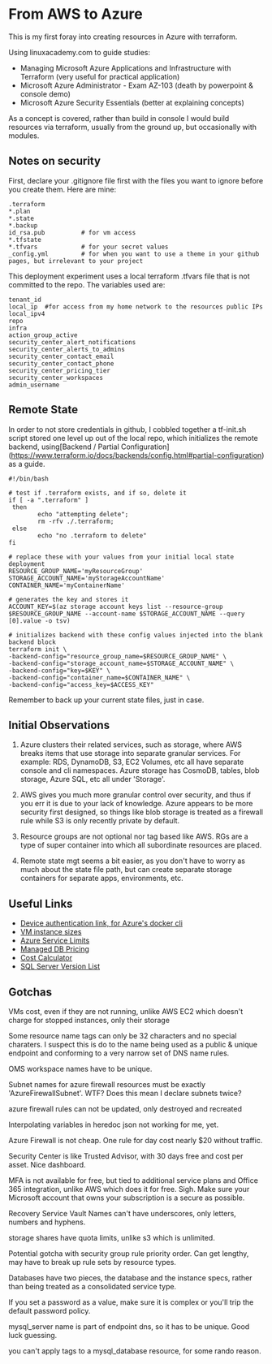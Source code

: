 # From AWS to Azure

This is my first foray into creating resources in Azure with terraform.

Using linuxacademy.com to guide studies:
- Managing Microsoft Azure Applications and Infrastructure with Terraform (very useful for practical application)
- Microsoft Azure Administrator - Exam AZ-103 (death by powerpoint & console demo)
- Microsoft Azure Security Essentials (better at explaining concepts)

As a concept is covered, rather than build in console I would build resources via terraform, usually from the ground up, but occasionally with modules.

## Notes on security
First, declare your .gitignore file first with the files you want to ignore before you create them. Here are mine:
```
.terraform
*.plan
*.state
*.backup
id_rsa.pub          # for vm access
*.tfstate
*.tfvars            # for your secret values
_config.yml         # for when you want to use a theme in your github pages, but irrelevant to your project
```
This deployment experiment uses a local terraform .tfvars file that is not committed to the repo.
The variables used are:
 ```
tenant_id
local_ip  #for access from my home network to the resources public IPs
local_ipv4                          
repo                                
infra                               
action_group_active
security_center_alert_notifications 
security_center_alerts_to_admins
security_center_contact_email
security_center_contact_phone
security_center_pricing_tier
security_center_workspaces
admin_username 
```
## Remote State
In order to not store credentials in github, I cobbled together a tf-init.sh script stored one level up out of the local repo, which initializes the remote backend, using[Backend / Partial Configuration] (https://www.terraform.io/docs/backends/config.html#partial-configuration) as a guide.
```
#!/bin/bash

# test if .terraform exists, and if so, delete it
if [ -a ".terraform" ]
 then
        echo "attempting delete";
        rm -rfv ./.terraform;
 else
        echo "no .terraform to delete"
fi

# replace these with your values from your initial local state deployment
RESOURCE_GROUP_NAME='myResourceGroup' 
STORAGE_ACCOUNT_NAME='myStorageAccountName'
CONTAINER_NAME='myContainerName'

# generates the key and stores it
ACCOUNT_KEY=$(az storage account keys list --resource-group $RESOURCE_GROUP_NAME --account-name $STORAGE_ACCOUNT_NAME --query [0].value -o tsv)

# initializes backend with these config values injected into the blank backend block
terraform init \
-backend-config="resource_group_name=$RESOURCE_GROUP_NAME" \
-backend-config="storage_account_name=$STORAGE_ACCOUNT_NAME" \
-backend-config="key=$KEY" \
-backend-config="container_name=$CONTAINER_NAME" \
-backend-config="access_key=$ACCESS_KEY"
```

Remember to back up your current state files, just in case.

## Initial Observations
1. Azure clusters their related services, such as storage, where AWS breaks items that use storage into separate granular services.
For example: RDS, DynamoDB, S3, EC2 Volumes, etc all have separate console and cli namespaces. Azure storage has CosmoDB, tables, blob storage, Azure SQL, etc all under 'Storage'.

2. AWS gives you much more granular control over security, and thus if you err it is due to your lack of knowledge. Azure appears to be more security first designed, so things like blob storage is treated as a firewall rule while S3 is only recently private by default.

3. Resource groups are not optional nor tag based like AWS. RGs are a type of super container into which all subordinate resources are placed.

4. Remote state mgt seems a bit easier, as you don't have to worry as much about the state file path, but can create separate storage containers for separate apps, environments, etc.

## Useful Links
 - [Device authentication link, for Azure's docker cli](https://microsoft.com/devicelogin)
 - [VM instance sizes](https://docs.microsoft.com/en-us/azure/virtual-machines/windows/sizes)
 - [Azure Service Limits](https://docs.microsoft.com/en-us/azure/azure-resource-manager/management/azure-subscription-service-limits)
 - [Managed DB Pricing](https://azure.microsoft.com/en-us/pricing/details/sql-database/managed/) 
 - [Cost Calculator](https://azure.microsoft.com/en-us/pricing/calculator/)
 - [SQL Server Version List](https://en.wikipedia.org/wiki/History_of_Microsoft_SQL_Server)

 
 ## Gotchas
 
 VMs cost, even if they are not running, unlike AWS EC2 which doesn't charge for stopped instances, only their storage
 
 Some resource name tags can only be 32 characters and no special charaters. I suspect this is do to the name being used as a public & unique endpoint and conforming to a very narrow set of DNS name rules.
 
 OMS workspace names have to be unique.
 
 Subnet names for azure firewall resources must be exactly 'AzureFirewallSubnet'. WTF? Does this mean I declare subnets twice?
 
 azure firewall rules can not be updated, only destroyed and recreated
 
 Interpolating variables in heredoc json not working for me, yet.

 Azure Firewall is not cheap. One rule for day cost nearly $20 without traffic.
 
 Security Center is like Trusted Advisor, with 30 days free and cost per asset. Nice dashboard.
 
 MFA is not available for free, but tied to additional service plans and Office 365 integration, unlike AWS which does it for free. Sigh. Make sure your Microsoft account that owns your subscription is a secure as possible.
 
 Recovery Service Vault Names can't have underscores, only letters, numbers and hyphens. 
 
 storage shares have quota limits, unlike s3 which is unlimited.
 
 Potential gotcha with security group rule priority order. Can get lengthy, may have to break up rule sets by resource types.

 Databases have two pieces, the database and the instance specs, rather than being treated as a consolidated service type.
 
 If you set a password as a value, make sure it is complex or you'll trip the default password policy.
 
 mysql_server name is part of endpoint dns, so it has to be unique. Good luck guessing. 
 
 you can't apply tags to a mysql_database resource, for some rando reason. 